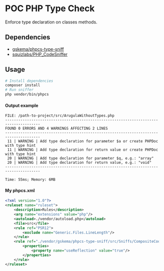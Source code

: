 # POC PHP Type Check

Enforce type declaration on classes methods.

## Dependencies
 * [gskema/phpcs-type-sniff](http://https://github.com/gskema/phpcs-type-sniff "gskema/phpcs-type-sniff")
 * [squizlabs/PHP_CodeSniffer](http://https://github.com/squizlabs/PHP_CodeSniffer "squizlabs/PHP_CodeSniffer")

## Usage
```bash
# Install dependencies
composer install
# Run sniffer
php vendor/bin/phpcs
```
#### Output example
```
FILE: /path-to-project/src/ArugulaWithoutTypes.php
--------------------------------------------------------------------------------------
FOUND 0 ERRORS AND 4 WARNINGS AFFECTING 2 LINES
--------------------------------------------------------------------------------------
 11 | WARNING | Add type declaration for parameter $a or create PHPDoc with type hint
 11 | WARNING | Add type declaration for return value or create PHPDoc with type hint
 20 | WARNING | Add type declaration for parameter $q, e.g.: "array"
 20 | WARNING | Add type declaration for return value, e.g.: "void"
--------------------------------------------------------------------------------------

Time: 55ms; Memory: 6MB
```

#### My phpcs.xml
```xml
<?xml version="1.0"?>
<ruleset name="ruleset">
    <description>Rules</description>
    <arg name="extensions" value="php"/>
    <autoload>./vendor/autoload.php</autoload>
    <file>src</file>
    <rule ref="PSR12">
        <exclude name="Generic.Files.LineLength"/>
    </rule>
    <rule ref="./vendor/gskema/phpcs-type-sniff/src/Sniffs/CompositeCodeElementSniff.php">
        <properties>
            <property name="useReflection" value="true"/>
        </properties>
    </rule>
</ruleset>

```

